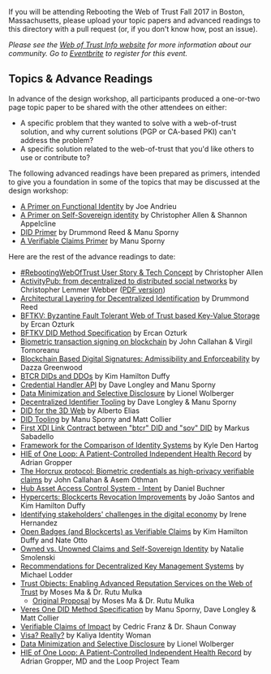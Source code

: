 If you will be attending Rebooting the Web of Trust Fall 2017 in Boston, Massachusetts, please upload your topic papers and advanced readings to this directory with a pull request (or, if you don't know how, post an issue).

_Please see the [Web of Trust Info website](http://www.weboftrust.info/) for more information about our community. Go to [Eventbrite](https://www.eventbrite.com/e/rebootingweboftrust-design-workshop-v-fall-2017-in-boston-area-usa-tickets-34984665075) to register for this event._

##  Topics & Advance Readings

In advance of the design workshop, all participants produced a one-or-two page topic paper to be shared with the other attendees on either:

* A specific problem that they wanted to solve with a web-of-trust solution, and why current solutions (PGP or CA-based PKI) can't address the problem?
* A specific solution related to the web-of-trust that you'd like others to use or contribute to?

The following advanced readings have been prepared as primers, intended to give you a foundation in some of the topics that may be discussed at the design workshop:

* [A Primer on Functional Identity](functional-identity-primer.md) by Joe Andrieu
* [A Primer on Self-Sovereign identity](self-sovereign-identity-primer.md) by Christopher Allen & Shannon Appelcline
* [DID Primer](did-primer.md) by Drummond Reed & Manu Sporny
* [A Verifiable Claims Primer](verifiable-claims-primer.md) by Manu Sporny

Here are the rest of the advance readings to date:

* [#RebootingWebOfTrust User Story & Tech Concept](RWOT-User-Story.md) by Christopher Allen
* [ActivityPub: from decentralized to distributed social networks](activitypub-decentralized-distributed.md) by Christopher Lemmer Webber ([PDF version](https://gitlab.com/dustyweb/talks/blob/master/activitypub/rwot/even_more_distributed_activitypub.pdf))
* [Architectural Layering for Decentralized Identification](Architectural-Layering-for-Decentralized-Identification.md) by Drummond Reed
* [BFTKV: Byzantine Fault Tolerant Web of Trust based Key-Value Storage](byzantine-fault-tolerant-web-of-trust-based-key-value-storage.md) by Ercan Ozturk
* [BFTKV DID Method Specification](BFTKV-DID-Method-Specification.pdf) by Ercan Ozturk
* [Biometric transaction signing on blockchain](Biometric-transaction-signing-on-blockchain.md) by John Callahan & Virgil Tornoreanu
* [Blockchain Based Digital Signatures: Admissibility and Enforceability](Blockchain-Based-Digital-Signatures--Admissibility-and-Enforceability.md) by Dazza Greenwood
* [BTCR DIDs and DDOs](btcr-dids-ddos.md) by Kim Hamilton Duffy
* [Credential Handler API](credential-handler-api.md) by Dave Longley and Manu Sporny
* [Data Minimization and Selective Disclosure](Data-minimization-and-selective-disclosure.md) by Lionel Wolberger
* [Decentralized Identifier Tooling](credential-handler-api.md) by Dave Longley & Manu Sporny
* [DID for the 3D Web](did-3d-web.md) by Alberto Elias
* [DID Tooling](did-tooling.md) by Manu Sporny and Matt Collier
* [First XDI Link Contract between "btcr" DID and "sov" DID](first-xdi-link-contract-between-btcr-did-and-sov-did.md) by Markus Sabadello
* [Framework for the Comparison of Identity Systems](Framework-for-Comparison-of-Identity-Systems.md) by Kyle Den Hartog
* [HIE of One Loop: A Patient-Controlled Independent Health Record](Loop-white-paper.pdf) by Adrian Gropper
* [The Horcrux protocol: Biometric credentials as high-privacy verifiable claims](Biometric-credentials-as-high-privacy-verifiable-claims.md) by John Callahan & Asem Othman
* [Hub Asset Access Control System - Intent](DIF-Hub-Permissions-RWOT-Intent.md) by Daniel Buchner
* [Hypercerts: Blockcerts Revocation Improvements](https://github.com/WebOfTrustInfo/rebooting-the-web-of-trust-fall2017/blob/master/topics-and-advance-readings/hypercerts-blockcerts_revocation.md) by João Santos and Kim Hamilton Duffy
* [Identifying stakeholders' challenges in the digital economy](Identifying-challenges-in-the-digital-economy.md) by Irene Hernandez
* [Open Badges (and Blockcerts) as Verifiable Claims](open-badges-as-verifiable-claims.md) by Kim Hamilton Duffy and Nate Otto
* [Owned vs. Unowned Claims and Self-Sovereign Identity](owned-vs-unowned-claims-and-ssi.md) by Natalie Smolenski
* [Recommendations for Decentralized Key Management Systems](dkms-recommendations.md) by Michael Lodder
* [Trust Objects: Enabling Advanced Reputation Services on the Web of Trust](trust-objects-rough-draft.pdf) by Moses Ma & Dr. Rutu Mulka
   * [Original Proposal](trust-objects-proposal.md) by Moses Ma & Dr. Rutu Mulka
* [Veres One DID Method Specification](veres-one-did-method.md) by Manu Sporny, Dave Longley & Matt Collier
* [Verifiable Claims of Impact](verifiable-claims-of-impact.md) by Cedric Franz & Dr. Shaun Conway
* [Visa? Really?](Visa-Really.md) by Kaliya Identity Woman
* [Data Minimization and Selective Disclosure](Data-minimization-and-selective-disclosure.md) by Lionel Wolberger
* [HIE of One Loop: A Patient-Controlled Independent Health Record](Loop-white-paper.pdf) by Adrian Gropper, MD and the Loop Project Team
